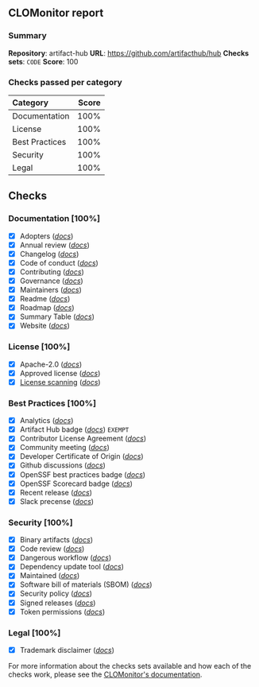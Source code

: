 ## CLOMonitor report

### Summary

**Repository**: artifact-hub
**URL**: https://github.com/artifacthub/hub
**Checks sets**:  `CODE`
**Score**: 100

### Checks passed per category

| Category       |                                           Score |
| :------------- | ----------------------------------------------: |
| Documentation  |  100% |
| License        |        100% |
| Best Practices | 100% |
| Security       |       100% |
| Legal          |          100% |

## Checks

### Documentation [100%]

  - [x] Adopters ([_docs_](https://clomonitor.io/docs/topics/checks/#adopters))
  - [x] Annual review ([_docs_](https://clomonitor.io/docs/topics/checks/#annual-review))
  - [x] Changelog ([_docs_](https://clomonitor.io/docs/topics/checks/#changelog))
  - [x] Code of conduct ([_docs_](https://clomonitor.io/docs/topics/checks/#code-of-conduct))
  - [x] Contributing ([_docs_](https://clomonitor.io/docs/topics/checks/#contributing))
  - [x] Governance ([_docs_](https://clomonitor.io/docs/topics/checks/#governance))
  - [x] Maintainers ([_docs_](https://clomonitor.io/docs/topics/checks/#maintainers))
  - [x] Readme ([_docs_](https://clomonitor.io/docs/topics/checks/#readme))
  - [x] Roadmap ([_docs_](https://clomonitor.io/docs/topics/checks/#roadmap))
  - [x] Summary Table ([_docs_](https://clomonitor.io/docs/topics/checks/#summary-table))
  - [x] Website ([_docs_](https://clomonitor.io/docs/topics/checks/#website))
  
### License [100%]

  - [x] Apache-2.0 ([_docs_](https://clomonitor.io/docs/topics/checks/#spdx-id))
  - [x] Approved license ([_docs_](https://clomonitor.io/docs/topics/checks/#approved-license))
  - [x] [License scanning](https://license-scanning.url) ([_docs_](https://clomonitor.io/docs/topics/checks/#license-scanning))
  
### Best Practices [100%]

  - [x] Analytics ([_docs_](https://clomonitor.io/docs/topics/checks/#analytics))
  - [x] Artifact Hub badge ([_docs_](https://clomonitor.io/docs/topics/checks/#artifact-hub-badge)) `EXEMPT`
  - [x] Contributor License Agreement ([_docs_](https://clomonitor.io/docs/topics/checks/#contributor-license-agreement))
  - [x] Community meeting ([_docs_](https://clomonitor.io/docs/topics/checks/#community-meeting))
  - [x] Developer Certificate of Origin ([_docs_](https://clomonitor.io/docs/topics/checks/#developer-certificate-of-origin))
  - [x] Github discussions ([_docs_](https://clomonitor.io/docs/topics/checks/#github-discussions))
  - [x] OpenSSF best practices badge ([_docs_](https://clomonitor.io/docs/topics/checks/#openssf-badge))
  - [x] OpenSSF Scorecard badge ([_docs_](https://clomonitor.io/docs/topics/checks/#openssf-scorecard-badge))
  - [x] Recent release ([_docs_](https://clomonitor.io/docs/topics/checks/#recent-release))
  - [x] Slack precense ([_docs_](https://clomonitor.io/docs/topics/checks/#slack-presence))
  
### Security [100%]

  - [x] Binary artifacts ([_docs_](https://clomonitor.io/docs/topics/checks/#binary-artifacts-from-openssf-scorecard))
  - [x] Code review ([_docs_](https://clomonitor.io/docs/topics/checks/#code-review-from-openssf-scorecard))
  - [x] Dangerous workflow ([_docs_](https://clomonitor.io/docs/topics/checks/#dangerous-workflow-from-openssf-scorecard))
  - [x] Dependency update tool ([_docs_](https://clomonitor.io/docs/topics/checks/#dependency-update-tool-from-openssf-scorecard))
  - [x] Maintained ([_docs_](https://clomonitor.io/docs/topics/checks/#maintained-from-openssf-scorecard))
  - [x] Software bill of materials (SBOM) ([_docs_](https://clomonitor.io/docs/topics/checks/#software-bill-of-materials-sbom))
  - [x] Security policy ([_docs_](https://clomonitor.io/docs/topics/checks/#security-policy))
  - [x] Signed releases ([_docs_](https://clomonitor.io/docs/topics/checks/#signed-releases-from-openssf-scorecard))
  - [x] Token permissions ([_docs_](https://clomonitor.io/docs/topics/checks/#token-permissions-from-openssf-scorecard))
  
### Legal [100%]

  - [x] Trademark disclaimer ([_docs_](https://clomonitor.io/docs/topics/checks/#trademark-disclaimer))
  
For more information about the checks sets available and how each of the checks work, please see the [CLOMonitor's documentation](https://clomonitor.io/docs/topics/checks/).



